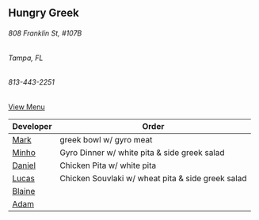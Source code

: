 ## Hungry Greek
###### 808 Franklin St, #107B 
###### Tampa, FL
###### 813-443-2251


[View Menu](https://www.toasttab.com/hungry-greek-franklin/v2/online-order#!/order)


Developer     | Order
--------------|---------------------
[Mark](http://github.com/mark-smithtb)              | greek bowl w/ gyro meat
[Minho](https://github.com/minhochoi)               | Gyro Dinner w/ white pita & side greek salad
[Daniel](https://github.come/dtartaglia)            | Chicken Pita w/ white pita
[Lucas](https://github.com/lucasclaude)             | Chicken Souvlaki w/ wheat pita & side greek salad
[Blaine](https://github.com/)                       | 
[Adam](https://github.com/)                         |
